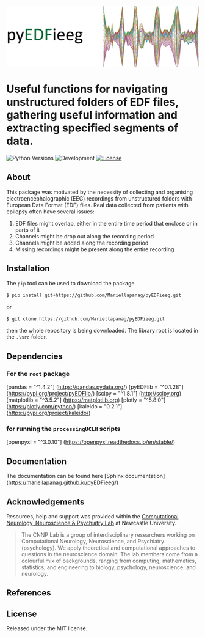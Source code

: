 ![Image](GitpageImages/frontimage.png)

# Useful functions for navigating unstructured folders of EDF files, gathering useful information and extracting specified segments of data.

![Python Versions](https://img.shields.io/badge/python-^3.8<3.11-blue)
![Development](https://img.shields.io/badge/development-active-green.svg)
[![License](https://img.shields.io/github/license/mariellaPanag/pyEDFieeg.svg)](https://github.com/Mariellapanag/pyEDFieeg/blob/main/LICENSE)

## About

This package was motivated by the necessity of collecting and organising electroencephalographic (EEG) recordings from unstructured folders with European Data Format (EDF) files.
Real data collected from patients with epilepsy often have several issues:
1. EDF files might overlap, either in the entire time period that enclose or in parts of it
2. Channels might be drop out along the recording period
3. Channels might be added along the recording period
4. Missing recordings might be present along the entire recording

## Installation

The ```pip``` tool can be used to download the package

```bash
$ pip install git+https://github.com/Mariellapanag/pyEDFieeg.git
```
or

```bash
$ git clone https://github.com/Mariellapanag/pyEDFieeg.git
```
then the whole repository is being downloaded. The library root is located in the ```.\src``` folder.

## Dependencies

### For the ```root``` package

[pandas = "^1.4.2"] (https://pandas.pydata.org/)
[pyEDFlib = "^0.1.28"] (https://pypi.org/project/pyEDFlib/)
[scipy = "^1.8.1"] (http://scipy.org)
[matplotlib = "^3.5.2"] (https://matplotlib.org)
[plotly = "^5.8.0"] (https://plotly.com/python/)
[kaleido = "0.2.1"] (https://pypi.org/project/kaleido/)

### for running the ```processingUCLH``` scripts

[openpyxl = "^3.0.10"] (https://openpyxl.readthedocs.io/en/stable/)

## Documentation

The documentation can be found here [Sphinx documentation] (https://mariellapanag.github.io/pyEDFieeg/)


## Acknowledgements

Resources, help and support was provided within the [Computational Neurology, Neuroscience & Psychiatry Lab](https://sites.google.com/view/cnnp-lab/home) at Newcastle University.
> The CNNP Lab is a group of interdisciplinary researchers working on Computational Neurology, Neuroscience, and Psychiatry (psychology). 
> We apply theoretical and computational approaches to questions in the neuroscience domain. The lab members come from a colourful mix of backgrounds, ranging from computing, 
>mathematics, statistics, and engineering to biology, psychology, neuroscience, and neurology.


## References

## License

Released under the MIT license.



